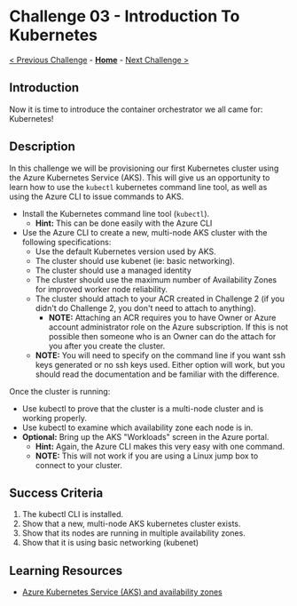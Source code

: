 # Challenge 03 - Introduction To Kubernetes

[< Previous Challenge](./Challenge-02.md) - **[Home](../README.md)** - [Next Challenge >](./Challenge-04.md)

## Introduction

Now it is time to introduce the container orchestrator we all came for: Kubernetes!

## Description

In this challenge we will be provisioning our first Kubernetes cluster using the Azure Kubernetes Service (AKS). This will give us an opportunity to learn how to use the `kubectl` kubernetes command line tool, as well as using the Azure CLI to issue commands to AKS.

- Install the Kubernetes command line tool (`kubectl`).
	- **Hint:** This can be done easily with the Azure CLI
- Use the Azure CLI to create a new, multi-node AKS cluster with the following specifications:
	- Use the default Kubernetes version used by AKS.
	- The cluster should use kubenet (ie: basic networking).  
	- The cluster should use a managed identity
	- The cluster should use the maximum number of Availability Zones for improved worker node reliability.
	- The cluster should attach to your ACR created in Challenge 2 (if you didn't do Challenge 2, you don't need to attach to anything).
      - **NOTE:** Attaching an ACR requires you to have Owner or Azure account administrator role on the Azure subscription. If this is not possible then someone who is an Owner can do the attach for you after you create the cluster.
    - **NOTE:** You will need to specify on the command line if you want ssh keys generated or no ssh keys used. Either option will work, but you should read the documentation and be familiar with the difference.

Once the cluster is running:
- Use kubectl to prove that the cluster is a multi-node cluster and is working properly.
- Use kubectl to examine which availability zone each node is in.  
- **Optional:** Bring up the AKS "Workloads" screen in the Azure portal.
	- **Hint:** Again, the Azure CLI makes this very easy with one command.
	- **NOTE:** This will not work if you are using a Linux jump box to connect to your cluster.

## Success Criteria

1. The kubectl CLI is installed.
1. Show that a new, multi-node AKS kubernetes cluster exists.
1. Show that its nodes are running in multiple availability zones.
1. Show that it is using basic networking (kubenet)

## Learning Resources

- [Azure Kubernetes Service (AKS) and availability zones](https://docs.microsoft.com/en-us/azure/aks/availability-zones)